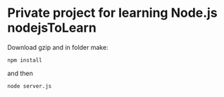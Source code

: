 # Private project for learning Node.js nodejsToLearn
Download gzip and in folder make:
```
npm install
```
and then
```
node server.js
```
